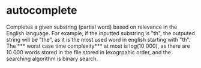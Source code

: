 # autocomplete
Completes a given substring (partial word) based on relevance in the English language. For example, if the inputted substring is "th", the outputed string will be "the", as it is the most used
word in english starting with "th". The *** worst case time complexity*** at most is log(10 000), as there are 10 000 words stored in the file stored in lexogrpahic order, and the searching algorithm is binary search.
